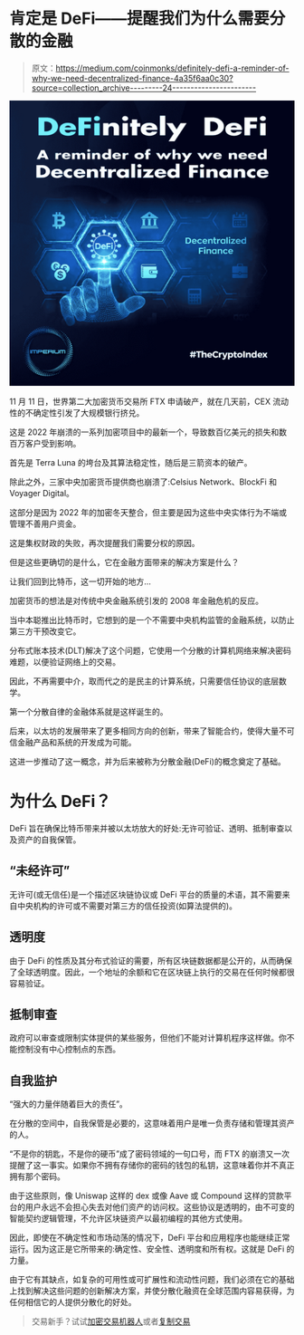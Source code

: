 # 肯定是 DeFi——提醒我们为什么需要分散的金融

> 原文：<https://medium.com/coinmonks/definitely-defi-a-reminder-of-why-we-need-decentralized-finance-4a35f6aa0c30?source=collection_archive---------24----------------------->

![](img/7bf4fe53f221a4a9bdbe0c9f95b4df7e.png)

11 月 11 日，世界第二大加密货币交易所 FTX 申请破产，就在几天前，CEX 流动性的不确定性引发了大规模银行挤兑。

这是 2022 年崩溃的一系列加密项目中的最新一个，导致数百亿美元的损失和数百万客户受到影响。

首先是 Terra Luna 的垮台及其算法稳定性，随后是三箭资本的破产。

除此之外，三家中央加密货币提供商也崩溃了:Celsius Network、BlockFi 和 Voyager Digital。

这部分是因为 2022 年的加密冬天整合，但主要是因为这些中央实体行为不端或管理不善用户资金。

这是集权财政的失败，再次提醒我们需要分权的原因。

但是这些更确切的是什么，它在金融方面带来的解决方案是什么？

让我们回到比特币，这一切开始的地方…

加密货币的想法是对传统中央金融系统引发的 2008 年金融危机的反应。

当中本聪推出比特币时，它想到的是一个不需要中央机构监管的金融系统，以防止第三方干预改变它。

分布式账本技术(DLT)解决了这个问题，它使用一个分散的计算机网络来解决密码难题，以便验证网络上的交易。

因此，不再需要中介，取而代之的是民主的计算系统，只需要信任协议的底层数学。

第一个分散自律的金融体系就是这样诞生的。

后来，以太坊的发展带来了更多相同方向的创新，带来了智能合约，使得大量不可信金融产品和系统的开发成为可能。

这进一步推动了这一概念，并为后来被称为分散金融(DeFi)的概念奠定了基础。

# 为什么 DeFi？

DeFi 旨在确保比特币带来并被以太坊放大的好处:无许可验证、透明、抵制审查以及资产的自我保管。

## “未经许可”

无许可(或无信任)是一个描述区块链协议或 DeFi 平台的质量的术语，其不需要来自中央机构的许可或不需要对第三方的信任投资(如算法提供的)。

## 透明度

由于 DeFi 的性质及其分布式验证的需要，所有区块链数据都是公开的，从而确保了全球透明度。因此，一个地址的余额和它在区块链上执行的交易在任何时候都很容易验证。

## 抵制审查

政府可以审查或限制实体提供的某些服务，但他们不能对计算机程序这样做。你不能控制没有中心控制点的东西。

## 自我监护

“强大的力量伴随着巨大的责任”。

在分散的空间中，自我保管是必要的，这意味着用户是唯一负责存储和管理其资产的人。

“不是你的钥匙，不是你的硬币”成了密码领域的一句口号，而 FTX 的崩溃又一次提醒了这一事实。如果你不拥有存储你的密码的钱包的私钥，这意味着你并不真正拥有那个密码。

由于这些原则，像 Uniswap 这样的 dex 或像 Aave 或 Compound 这样的贷款平台的用户永远不会担心失去对他们资产的访问权。这些协议是透明的，由不可变的智能契约逻辑管理，不允许区块链资产以最初编程的其他方式使用。

因此，即使在不确定性和市场动荡的情况下，DeFi 平台和应用程序也能继续正常运行。因为这正是它所带来的:确定性、安全性、透明度和所有权。这就是 DeFi 的力量。

由于它有其缺点，如复杂的可用性或可扩展性和流动性问题，我们必须在它的基础上找到解决这些问题的创新解决方案，并使分散化融资在全球范围内容易获得，为任何相信它的人提供分散化的好处。

> 交易新手？试试[加密交易机器人](/coinmonks/crypto-trading-bot-c2ffce8acb2a)或者[复制交易](/coinmonks/top-10-crypto-copy-trading-platforms-for-beginners-d0c37c7d698c)